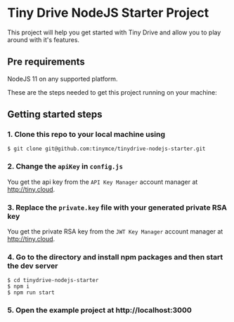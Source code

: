 # Tiny Drive NodeJS Starter Project

This project will help you get started with Tiny Drive and allow you to play around with it's features.

## Pre requirements

NodeJS 11 on any supported platform.

These are the steps needed to get this project running on your machine:

## Getting started steps

### 1. Clone this repo to your local machine using

```
$ git clone git@github.com:tinymce/tinydrive-nodejs-starter.git
```

### 2. Change the `apiKey` in `config.js`

You get the api key from the `API Key Manager` account manager at http://tiny.cloud.

### 3. Replace the `private.key` file with your generated private RSA key 

You get the private RSA key from the `JWT Key Manager` account manager at http://tiny.cloud.

### 4. Go to the directory and install npm packages and then start the dev server

```
$ cd tinydrive-nodejs-starter
$ npm i
$ npm run start
```

### 5. Open the example project at http://localhost:3000
